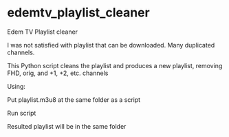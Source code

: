 # edemtv_playlist_cleaner
Edem TV Playlist cleaner

I was not satisfied with playlist that can be downloaded. Many duplicated channels.

This Python script cleans the playlist and produces a new playlist, removing FHD, orig, and +1, +2, etc. channels

Using:

Put playlist.m3u8 at the same folder as a script

Run script

Resulted playlist will be in the same folder
